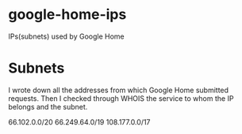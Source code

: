 # google-home-ips
IPs(subnets) used by Google Home
# Subnets
I wrote down all the addresses from which Google Home submitted requests. Then I checked through WHOIS the service to whom the IP belongs and the subnet.

66.102.0.0/20
66.249.64.0/19
108.177.0.0/17
